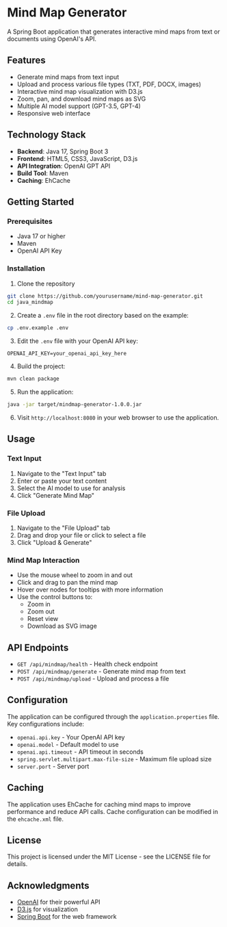 # Mind Map Generator

A Spring Boot application that generates interactive mind maps from text or documents using OpenAI's API.

## Features

- Generate mind maps from text input
- Upload and process various file types (TXT, PDF, DOCX, images)
- Interactive mind map visualization with D3.js
- Zoom, pan, and download mind maps as SVG
- Multiple AI model support (GPT-3.5, GPT-4)
- Responsive web interface

## Technology Stack

- **Backend**: Java 17, Spring Boot 3
- **Frontend**: HTML5, CSS3, JavaScript, D3.js
- **API Integration**: OpenAI GPT API
- **Build Tool**: Maven
- **Caching**: EhCache

## Getting Started

### Prerequisites

- Java 17 or higher
- Maven
- OpenAI API Key

### Installation

1. Clone the repository

```bash
git clone https://github.com/yourusername/mind-map-generator.git
cd java_mindmap
```

2. Create a `.env` file in the root directory based on the example:

```bash
cp .env.example .env
```

3. Edit the `.env` file with your OpenAI API key:

```
OPENAI_API_KEY=your_openai_api_key_here
```

4. Build the project:

```bash
mvn clean package
```

5. Run the application:

```bash
java -jar target/mindmap-generator-1.0.0.jar
```

6. Visit `http://localhost:8080` in your web browser to use the application.

## Usage

### Text Input

1. Navigate to the "Text Input" tab
2. Enter or paste your text content
3. Select the AI model to use for analysis
4. Click "Generate Mind Map"

### File Upload

1. Navigate to the "File Upload" tab
2. Drag and drop your file or click to select a file
3. Click "Upload & Generate"

### Mind Map Interaction

- Use the mouse wheel to zoom in and out
- Click and drag to pan the mind map
- Hover over nodes for tooltips with more information
- Use the control buttons to:
  - Zoom in
  - Zoom out
  - Reset view
  - Download as SVG image

## API Endpoints

- `GET /api/mindmap/health` - Health check endpoint
- `POST /api/mindmap/generate` - Generate mind map from text
- `POST /api/mindmap/upload` - Upload and process a file

## Configuration

The application can be configured through the `application.properties` file. Key configurations include:

- `openai.api.key` - Your OpenAI API key
- `openai.model` - Default model to use
- `openai.api.timeout` - API timeout in seconds
- `spring.servlet.multipart.max-file-size` - Maximum file upload size
- `server.port` - Server port

## Caching

The application uses EhCache for caching mind maps to improve performance and reduce API calls. Cache configuration can be modified in the `ehcache.xml` file.

## License

This project is licensed under the MIT License - see the LICENSE file for details.

## Acknowledgments

- [OpenAI](https://openai.com/) for their powerful API
- [D3.js](https://d3js.org/) for visualization
- [Spring Boot](https://spring.io/projects/spring-boot) for the web framework
